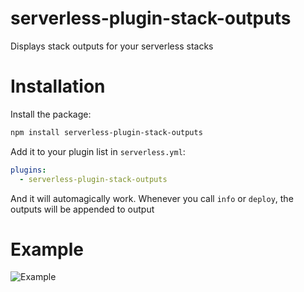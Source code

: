 # serverless-plugin-stack-outputs
Displays stack outputs for your serverless stacks

# Installation
Install the package:
```bash
npm install serverless-plugin-stack-outputs
```

Add it to your plugin list in `serverless.yml`:

```yaml
plugins:
  - serverless-plugin-stack-outputs
```

And it will automagically work. Whenever you call `info` or `deploy`, the outputs will be appended to output

# Example
![Example](https://raw.githubusercontent.com/svdgraaf/serverless-plugin-stack-outputs/master/docs/example.gif)
